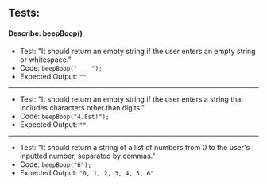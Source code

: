 ## Tests:

#### Describe: beepBoop()

- Test: "It should return an empty string if the user enters an empty string or whitespace."
- Code: `beepBoop("    ");`
- Expected Output: `""`
---
- Test: "It should return an empty string if the user enters a string that includes characters other than digits."
- Code: `beepBoop("4.8st!");`
- Expected Output: `""`
___
- Test: "It should return a string of a list of numbers from 0 to the user's inputted number, separated by commas."
- Code: `beepBoop("6");`
- Expected Output: `"0, 1, 2, 3, 4, 5, 6"`